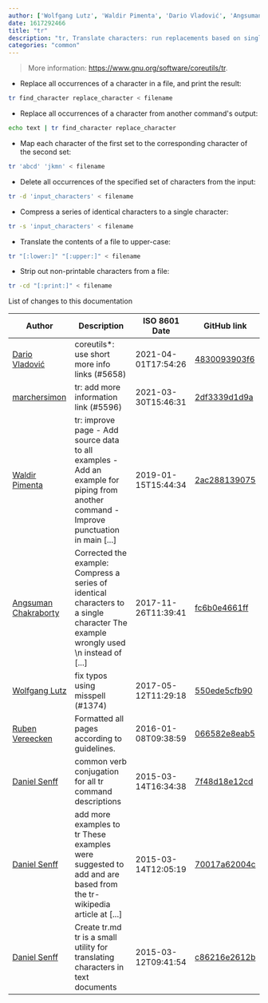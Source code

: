 ```yaml
---
author: ['Wolfgang Lutz', 'Waldir Pimenta', 'Dario Vladović', 'Angsuman Chakraborty', 'Daniel Senff', 'Ruben Vereecken', 'marchersimon']
date: 1617292466
title: "tr"
description: "tr, Translate characters: run replacements based on single characters and character sets."
categories: "common"
---
```

> More information: <https://www.gnu.org/software/coreutils/tr>.

- Replace all occurrences of a character in a file, and print the result:

```bash
tr find_character replace_character < filename
```

- Replace all occurrences of a character from another command's output:

```bash
echo text | tr find_character replace_character
```

- Map each character of the first set to the corresponding character of the second set:

```bash
tr 'abcd' 'jkmn' < filename
```

- Delete all occurrences of the specified set of characters from the input:

```bash
tr -d 'input_characters' < filename
```

- Compress a series of identical characters to a single character:

```bash
tr -s 'input_characters' < filename
```

- Translate the contents of a file to upper-case:

```bash
tr "[:lower:]" "[:upper:]" < filename
```

- Strip out non-printable characters from a file:

```bash
tr -cd "[:print:]" < filename
```
List of changes to this documentation


Author | Description | ISO 8601 Date | GitHub link
------|-----|-----|-----
[Dario Vladović](mailto:d.vladimyr@gmail.com) | coreutils*: use short more info links (#5658) | 2021-04-01T17:54:26 | [4830093903f6](https://github.com/tldr-pages/tldr/commit/4830093903f66ccf3ebbc2ecf477286e45edac59)
[marchersimon](mailto:50295997+marchersimon@users.noreply.github.com) | tr: add more information link (#5596) | 2021-03-30T15:46:31 | [2df3339d1d9a](https://github.com/tldr-pages/tldr/commit/2df3339d1d9ad017f9237710483a46190ae5c225)
[Waldir Pimenta](mailto:waldyrious@gmail.com) | tr: improve page - Add source data to all examples - Add an example for piping from another command - Improve punctuation in main [...] | 2019-01-15T15:44:34 | [2ac288139075](https://github.com/tldr-pages/tldr/commit/2ac2881390758dc0463f3e4e3de78c5967bfb094)
[Angsuman Chakraborty](mailto:angsuman@taragana.com) | Corrected the example: Compress a series of identical characters to a single character The example wrongly used \n instead of [...] | 2017-11-26T11:39:41 | [fc6b0e4661ff](https://github.com/tldr-pages/tldr/commit/fc6b0e4661ffba84632525f1d9ddbd94b4101289)
[Wolfgang Lutz](mailto:WLBORg@gmx.de) | fix typos using misspell (#1374) | 2017-05-12T11:29:18 | [550ede5cfb90](https://github.com/tldr-pages/tldr/commit/550ede5cfb90cb772d1ecf27241b22e5086b024b)
[Ruben Vereecken](mailto:rubenvereecken@gmail.com) | Formatted all pages according to guidelines. | 2016-01-08T09:38:59 | [066582e8eab5](https://github.com/tldr-pages/tldr/commit/066582e8eab57bce9861cc8d379e158d61f1cc95)
[Daniel Senff](mailto:mail@danielsenff.de) | common verb conjugation for all tr command descriptions | 2015-03-14T16:34:38 | [7f48d18e12cd](https://github.com/tldr-pages/tldr/commit/7f48d18e12cdc336cac7d8f398697a180016b23e)
[Daniel Senff](mailto:mail@danielsenff.de) | add more examples to tr These examples were suggested to add and are based from the tr-wikipedia article at [...] | 2015-03-14T12:05:19 | [70017a62004c](https://github.com/tldr-pages/tldr/commit/70017a62004c2c2440bda4f209e43e6ac23d6628)
[Daniel Senff](mailto:mail@danielsenff.de) | Create tr.md tr is a small utility for translating characters in text documents | 2015-03-12T09:41:54 | [c86216e2612b](https://github.com/tldr-pages/tldr/commit/c86216e2612ba236816a5210e50aaa27ef0cad0a)

